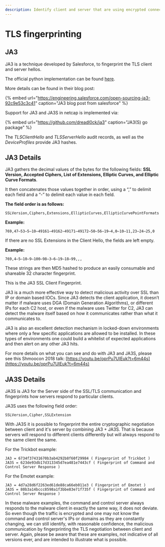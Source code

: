 ```yaml
---
description: Identify client and server that are using encrypted connections
---
```


# TLS fingerprinting

## JA3

JA3 is a technique developed by Salesforce, to fingerprint the TLS client and server hellos.

The official python implementation can be found [here](https://github.com/salesforce/ja3).

More details can be found in their blog post:

{% embed url="https://engineering.salesforce.com/open-sourcing-ja3-92c9e53c3c41" caption="JA3 blog post from salesforce" %}

Support for JA3 and JA3S in netcap is implemented via:

{% embed url="https://github.com/dreadl0ck/ja3" caption="JA3\(S\) go package" %}

The _TLSClientHello_ and _TLSServerHello_ audit records, as well as the _DeviceProfiles_ provide JA3 hashes.

## JA3 Details

JA3 gathers the decimal values of the bytes for the following fields: **SSL Version, Accepted Ciphers, List of Extensions, Elliptic Curves, and Elliptic Curve Formats**.

It then concatenates those values together in order, using a “,” to delimit each field and a “-” to delimit each value in each field.

**The field order is as follows:**

```text
SSLVersion,Ciphers,Extensions,EllipticCurves,EllipticCurvePointFormats
```

**Example:**

```text
769,47–53–5–10–49161–49162–49171–49172–50–56–19–4,0–10–11,23–24–25,0
```

If there are no SSL Extensions in the Client Hello, the fields are left empty.

**Example:**

```text
769,4–5–10–9–100–98–3–6–19–18–99,,,
```

These strings are then MD5 hashed to produce an easily consumable and shareable 32 character fingerprint.

This is the JA3 SSL Client Fingerprint.

JA3 is a much more effective way to detect malicious activity over SSL than IP or domain based IOCs. Since JA3 detects the client application, it doesn’t matter if malware uses DGA \(Domain Generation Algorithms\), or different IPs for each C2 host, or even if the malware uses Twitter for C2, JA3 can detect the malware itself based on how it communicates rather than what it communicates to.

JA3 is also an excellent detection mechanism in locked-down environments where only a few specific applications are allowed to be installed. In these types of environments one could build a whitelist of expected applications and then alert on any other JA3 hits.

For more details on what you can see and do with JA3 and JA3S, please see this Shmoocon 2018 talk: [https://youtu.be/oprPu7UIEuk?t=6m44s](https://youtu.be/oprPu7UIEuk?t=6m44s)

## JA3S Details

JA3S is JA3 for the Server side of the SSL/TLS communication and fingerprints how servers respond to particular clients.

JA3S uses the following field order:

```text
SSLVersion,Cipher,SSLExtension
```

With JA3S it is possible to fingerprint the entire cryptographic negotiation between client and it's server by combining JA3 + JA3S. That is because servers will respond to different clients differently but will always respond to the same client the same.

For the Trickbot example:

```text
JA3 = 6734f37431670b3ab4292b8f60f29984 ( Fingerprint of Trickbot )
JA3S = 623de93db17d313345d7ea481e7443cf ( Fingerprint of Command and Control Server Response )
```

For the Emotet example:

```text
JA3 = 4d7a28d6f2263ed61de88ca66eb011e3 ( Fingerprint of Emotet )
JA3S = 80b3a14bccc8598a1f3bbe83e71f735f ( Fingerprint of Command and Control Server Response )
```

In these malware examples, the command and control server always responds to the malware client in exactly the same way, it does not deviate. So even though the traffic is encrypted and one may not know the command and control server's IPs or domains as they are constantly changing, we can still identify, with reasonable confidence, the malicious communication by fingerprinting the TLS negotiation between client and server. Again, please be aware that these are examples, not indicative of all versions ever, and are intended to illustrate what is possible.


